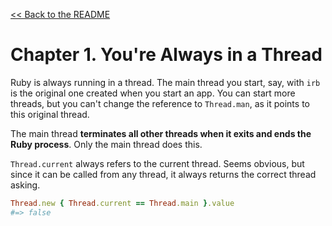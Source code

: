 [&lt;&lt; Back to the README](README.md)

# Chapter 1. You're Always in a Thread

Ruby is always running in a thread. The main thread you start, say, with `irb`
is the original one created when you start an app. You can start more threads,
but you can't change the reference to `Thread.man`, as it points to this original
thread.

The main thread **terminates all other threads when it exits and ends the Ruby
process**. Only the main thread does this.

`Thread.current` always refers to the current thread. Seems obvious, but since
it can be called from any thread, it always returns the correct thread asking.

```rb
Thread.new { Thread.current == Thread.main }.value
#=> false
```
